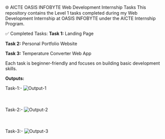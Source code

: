 🌐 AICTE OASIS INFOBYTE Web Development Internship Tasks
This repository contains the Level 1 tasks completed during my Web Development Internship at OASIS INFOBYTE under the AICTE Internship Program.

✅ Completed Tasks:
**Task 1:** Landing Page 

**Task 2:** Personal Portfolio Website

**Task 3:** Temperature Converter Web App 

Each task is beginner-friendly and focuses on building basic development skills.


**Outputs:**

Task-1:-
![Output-1]("C:\Users\lenov\OneDrive\Desktop\Output-1.png")
<br>
<br>
<br>
<br>
Task-2:-
![Output-2]("C:\Users\lenov\OneDrive\Desktop\Output-2.png")
<br>
<br>
<br>
<br>
Task-3:-
![Output-3]("C:\Users\lenov\OneDrive\Desktop\Output-3.png")
